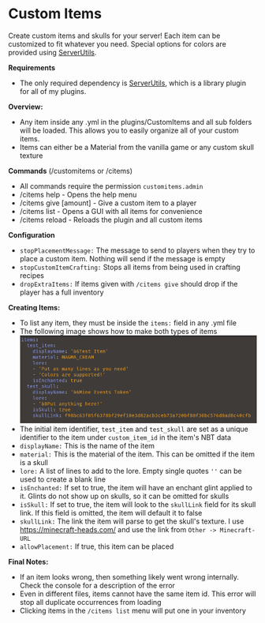 # Custom Items
Create custom items and skulls for your server! Each item can be customized to fit whatever you need. Special options for colors are provided using [ServerUtils](https://www.spigotmc.org/resources/serverutils.106515/).

**Requirements**
 - The only required dependency is [ServerUtils](https://www.spigotmc.org/resources/serverutils.106515/), which is a library plugin for all of my plugins.

**Overview:**
 - Any item inside any .yml in the plugins/CustomItems and all sub folders will be loaded. This allows you to easily organize all of your custom items.
 - Items can either be a Material from the vanilla game or any custom skull texture

**Commands** (/customitems or /citems)
 - All commands require the permission `customitems.admin`
 - /citems help - Opens the help menu
 - /citems give <player> <item-id> [amount] - Give a custom item to a player
 - /citems list - Opens a GUI with all items for convenience
 - /citems reload - Reloads the plugin and all custom items

**Configuration**
 - `stopPlacementMessage:` The message to send to players when they try to place a custom item. Nothing will send if the message is empty
 - `stopCustomItemCrafting:` Stops all items from being used in crafting recipes
 - `dropExtraItems:` If items given with `/citems give` should drop if the player has a full inventory

**Creating Items:**
 - To list any item, they must be inside the `items:` field in any .yml file 
 - The following image shows how to make both types of items
![img.png](img.png)
 - The initial item identifier, `test_item` and `test_skull` are set as a unique identifier to the item under `custom_item_id` in the item's NBT data
 - `displayName:` This is the name of the item
 - `material:` This is the material of the item. This can be omitted if the item is a skull
 - `lore:` A list of lines to add to the lore. Empty single quotes `''` can be used to create a blank line
 - `isEnchanted:` If set to true, the item will have an enchant glint applied to it. Glints do not show up on skulls, so it can be omitted for skulls
 - `isSkull:` If set to true, the item will look to the `skullLink` field for its skull link. If this field is omitted, the item will default it to false
 - `skullLink:` The link the item will parse to get the skull's texture. I use https://minecraft-heads.com/ and use the link from `Other -> Minecraft-URL`
 - `allowPlacement:` If true, this item can be placed

**Final Notes:**
 - If an item looks wrong, then something likely went wrong internally. Check the console for a description of the error
 - Even in different files, items cannot have the same item id. This error will stop all duplicate occurrences from loading
 - Clicking items in the `/citems list` menu will put one in your inventory